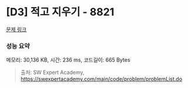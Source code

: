 # [D3] 적고 지우기 - 8821 

[문제 링크](https://swexpertacademy.com/main/code/problem/problemDetail.do?contestProbId=AW37UDPKCgQDFATy) 

### 성능 요약

메모리: 30,136 KB, 시간: 236 ms, 코드길이: 665 Bytes



> 출처: SW Expert Academy, https://swexpertacademy.com/main/code/problem/problemList.do